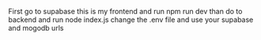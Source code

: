 First go to supabase this is my frontend and run npm run dev
than do to backend and run node index.js
change the .env file and use your supabase and mogodb urls